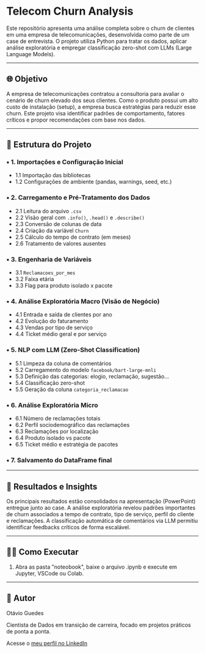 # Telecom Churn Analysis

Este repositório apresenta uma análise completa sobre o churn de clientes em uma empresa de telecomunicações, desenvolvida como parte de um case de entrevista. O projeto utiliza Python para tratar os dados, aplicar análise exploratória e empregar classificação zero-shot com LLMs (Large Language Models).

---

## 🌐 Objetivo
A empresa de telecomunicações contratou a consultoria para avaliar o cenário de churn elevado dos seus clientes. Como o produto possui um alto custo de instalação (setup), a empresa busca estratégias para reduzir esse churn. Este projeto visa identificar padrões de comportamento, fatores críticos e propor recomendações com base nos dados.

---

## 📂 Estrutura do Projeto

### ▪️ 1. Importações e Configuração Inicial
- 1.1 Importação das bibliotecas  
- 1.2 Configurações de ambiente (pandas, warnings, seed, etc.)

### ▪️ 2. Carregamento e Pré-Tratamento dos Dados
- 2.1 Leitura do arquivo `.csv`  
- 2.2 Visão geral com `.info()`, `.head()` e `.describe()`  
- 2.3 Conversão de colunas de data  
- 2.4 Criação da variável `Churn`  
- 2.5 Cálculo do tempo de contrato (em meses)  
- 2.6 Tratamento de valores ausentes  

### ▪️ 3. Engenharia de Variáveis
- 3.1 `Reclamacoes_por_mes`  
- 3.2 Faixa etária  
- 3.3 Flag para produto isolado x pacote  

### ▪️ 4. Análise Exploratória Macro (Visão de Negócio)
- 4.1 Entrada e saída de clientes por ano  
- 4.2 Evolução do faturamento  
- 4.3 Vendas por tipo de serviço  
- 4.4 Ticket médio geral e por serviço  

### ▪️ 5. NLP com LLM (Zero-Shot Classification)
- 5.1 Limpeza da coluna de comentários  
- 5.2 Carregamento do modelo `facebook/bart-large-mnli`  
- 5.3 Definição das categorias: elogio, reclamação, sugestão...  
- 5.4 Classificação zero-shot  
- 5.5 Geração da coluna `categoria_reclamacao`  

### ▪️ 6. Análise Exploratória Micro
- 6.1 Número de reclamações totais  
- 6.2 Perfil sociodemográfico das reclamações  
- 6.3 Reclamações por localização  
- 6.4 Produto isolado vs pacote  
- 6.5 Ticket médio e estratégia de pacotes  

### ▪️ 7. Salvamento do DataFrame final

---

## 🔹 Resultados e Insights
Os principais resultados estão consolidados na apresentação (PowerPoint) entregue junto ao case. A análise exploratória revelou padrões importantes de churn associados a tempo de contrato, tipo de serviço, perfil do cliente e reclamações. A classificação automática de comentários via LLM permitiu identificar feedbacks críticos de forma escalável.

---

## 🏃‍♂️ Como Executar

1. Abra as pasta "noteobook", baixe o arquivo .ipynb e execute  em Jupyter, VSCode ou Colab.

---

## 📅 Autor
Otávio Guedes

Cientista de Dados em transição de carreira, focado em projetos práticos de ponta a ponta.

Acesse o [meu perfil no LinkedIn](https://www.linkedin.com/in/otaviomendesguedes/)
